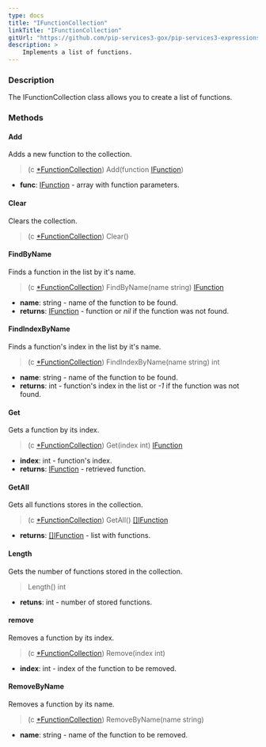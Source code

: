 ```yaml
---
type: docs
title: "IFunctionCollection"
linkTitle: "IFunctionCollection"
gitUrl: "https://github.com/pip-services3-gox/pip-services3-expressions-gox"
description: > 
    Implements a list of functions.
---
```


### Description

The IFunctionCollection class allows you to create a list of functions.

### Methods

#### Add
Adds a new function to the collection.

> (c [*FunctionCollection](../function_collection)) Add(function [IFunction](../ifunction))

- **func**: [IFunction](../ifunction) - array with function parameters.


#### Clear
Clears the collection.

> (c [*FunctionCollection](../function_collection)) Clear()


#### FindByName
Finds a function in the list by it's name.

> (c [*FunctionCollection](../function_collection)) FindByName(name string) [IFunction](../ifunction)

- **name**: string - name of the function to be found.
- **returns**: [IFunction](../ifunction) - function or *nil* if the function was not found.

#### FindIndexByName
Finds a function's index in the list by it's name. 

> (c [*FunctionCollection](../function_collection)) FindIndexByName(name string) int

- **name**: string - name of the function to be found.
- **returns**: int - function's index in the list or *-1* if the function was not found.

#### Get
Gets a function by its index.

> (c [*FunctionCollection](../function_collection)) Get(index int) [IFunction](../ifunction)

- **index**: int - function's index.
- **returns**: [IFunction](../ifunction) - retrieved function.

#### GetAll
Gets all functions stores in the collection.

> (c [*FunctionCollection](../function_collection)) GetAll() [[]IFunction](../ifunction)

- **returns**: [[]IFunction](../ifunction) - list with functions.

#### Length
Gets the number of functions stored in the collection.
> Length() int

- **retuns**: int - number of stored functions.


#### remove
Removes a function by its index.
> (c [*FunctionCollection](../function_collection)) Remove(index int)

- **index**: int - index of the function to be removed.

#### RemoveByName
Removes a function by its name.
> (c [*FunctionCollection](../function_collection)) RemoveByName(name string)

- **name**: string - name of the function to be removed.
